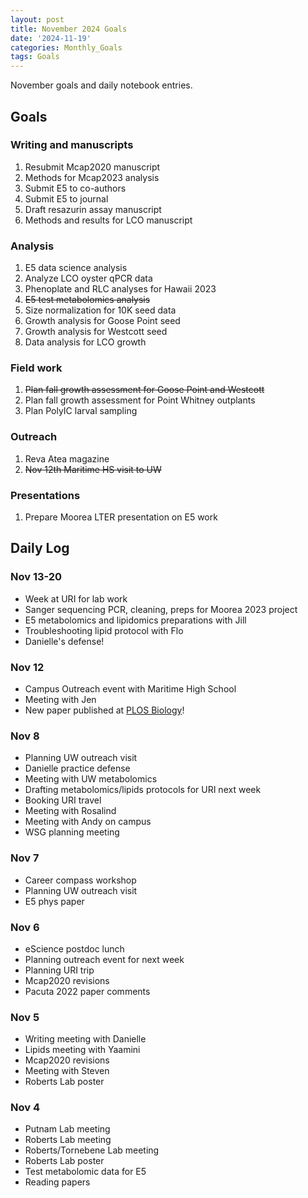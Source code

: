 ```yaml
---
layout: post
title: November 2024 Goals
date: '2024-11-19'
categories: Monthly_Goals
tags: Goals
---
```


November goals and daily notebook entries. 

## Goals  

### Writing and manuscripts 
              
1. Resubmit Mcap2020 manuscript
2. Methods for Mcap2023 analysis
3. Submit E5 to co-authors
4. Submit E5 to journal
5. Draft resazurin assay manuscript
6. Methods and results for LCO manuscript 

### Analysis

1. E5 data science analysis 
2. Analyze LCO oyster qPCR data
3. Phenoplate and RLC analyses for Hawaii 2023
4. ~~E5 test metabolomics analysis~~
5. Size normalization for 10K seed data 
6. Growth analysis for Goose Point seed
7. Growth analysis for Westcott seed
8. Data analysis for LCO growth 

### Field work 

1. ~~Plan fall growth assessment for Goose Point and Westcott~~
2. Plan fall growth assessment for Point Whitney outplants 
3. Plan PolyIC larval sampling 

### Outreach 

1. Reva Atea magazine 
2. ~~Nov 12th Maritime HS visit to UW~~

### Presentations 

1. Prepare Moorea LTER presentation on E5 work 

## **Daily Log**   

### Nov 13-20

- Week at URI for lab work 
- Sanger sequencing PCR, cleaning, preps for Moorea 2023 project
- E5 metabolomics and lipidomics preparations with Jill
- Troubleshooting lipid protocol with Flo 
- Danielle's defense!

### Nov 12

- Campus Outreach event with Maritime High School 
- Meeting with Jen
- New paper published at [PLOS Biology](https://journals.plos.org/plosbiology/article?id=10.1371/journal.pbio.3002875)! 

### Nov 8

- Planning UW outreach visit 
- Danielle practice defense
- Meeting with UW metabolomics
- Drafting metabolomics/lipids protocols for URI next week
- Booking URI travel 
- Meeting with Rosalind 
- Meeting with Andy on campus
- WSG planning meeting 

### Nov 7

- Career compass workshop 
- Planning UW outreach visit 
- E5 phys paper 

### Nov 6

- eScience postdoc lunch
- Planning outreach event for next week 
- Planning URI trip 
- Mcap2020 revisions
- Pacuta 2022 paper comments 

### Nov 5

- Writing meeting with Danielle
- Lipids meeting with Yaamini
- Mcap2020 revisions
- Meeting with Steven 
- Roberts Lab poster 

### Nov 4 

- Putnam Lab meeting
- Roberts Lab meeting 
- Roberts/Tornebene Lab meeting
- Roberts Lab poster 
- Test metabolomic data for E5 
- Reading papers

